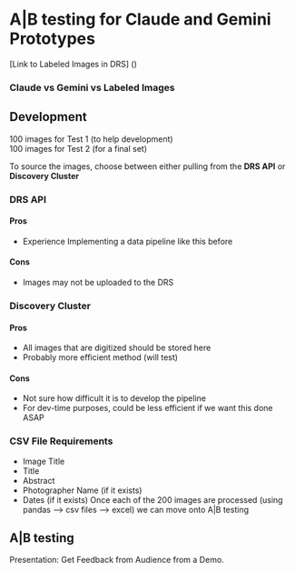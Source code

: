 # A|B testing for Claude and Gemini Prototypes
[Link to Labeled Images in DRS] () 
### Claude vs Gemini vs Labeled Images

## Development
100 images for Test 1 (to help development)  
100 images for Test 2 (for a final set)  

To source the images, choose between either pulling from the **DRS API** or **Discovery Cluster**  

### **DRS API**  
#### Pros  
  - Experience Implementing a data pipeline like this before
#### Cons  
  - Images may not be uploaded to the DRS


### **Discovery Cluster**  
#### Pros  
  - All images that are digitized should be stored here  
  - Probably more efficient method (will test)  
#### Cons  
  - Not sure how difficult it is to develop the pipeline  
  - For dev-time purposes, could be less efficient if we want this done ASAP  

### CSV File Requirements
  - Image Title
  - Title
  - Abstract
  - Photographer Name (if it exists)
  - Dates (if it exists)
Once each of the 200 images are processed (using pandas --> csv files --> excel) we can move onto A|B testing

## A|B testing

Presentation: Get Feedback from Audience from a Demo.
